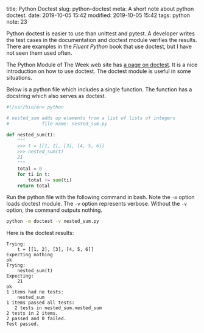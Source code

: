 title: Python Doctest
slug: python-doctest
meta: A short note about python doctest. 
date: 2019-10-05 15:42
modified: 2019-10-05 15:42
tags: python
note: 23
 

Python doctest is easier to use than unittest and pytest. A developer writes the 
test cases in the documentation and doctest module verifies the results. There are 
examples in the *Fluent Python* book that use doctest, but I have not seen them 
used often. 

The Python Module of The Week web site has 
[a page on doctest](https://pymotw.com/3/doctest/).  It is a nice introduction on
how to use doctest. The doctest module is useful in some situations. 

Below is a python file which includes a single function. The function has a docstring
which also serves as doctest. 

```python
#!/usr/bin/env python

# nested_sum adds up elements from a list of lists of integers
#            file name: nested_sum.py

def nested_sum(t):
    """
    >>> t = [[1, 2], [3], [4, 5, 6]]
    >>> nested_sum(t)
    21
    """
    total = 0
    for ti in t:
        total += sum(ti)
    return total

```

Run the python file with the following command in bash. Note the `-m` option 
loads doctest module. The `-v` option represents verbose. Without the `-v` 
option, the command outputs nothing.


```bash
python -m doctest -v nested_sum.py 
```

Here is the doctest results:

```
Trying:
    t = [[1, 2], [3], [4, 5, 6]]
Expecting nothing
ok
Trying:
    nested_sum(t)
Expecting:
    21
ok
1 items had no tests:
    nested_sum
1 items passed all tests:
   2 tests in nested_sum.nested_sum
2 tests in 2 items.
2 passed and 0 failed.
Test passed.
```

